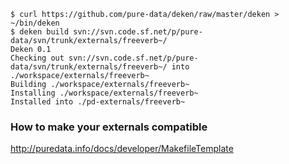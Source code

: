 
	$ curl https://github.com/pure-data/deken/raw/master/deken > ~/bin/deken
	$ deken build svn://svn.code.sf.net/p/pure-data/svn/trunk/externals/freeverb~/
	Deken 0.1
	Checking out svn://svn.code.sf.net/p/pure-data/svn/trunk/externals/freeverb~/ into ./workspace/externals/freeverb~
	Building ./workspace/externals/freeverb~
	Installing ./workspace/externals/freeverb~
	Installed into ./pd-externals/freeverb~

### How to make your externals compatible ###

<http://puredata.info/docs/developer/MakefileTemplate>

